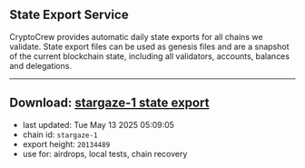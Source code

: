 ## State Export Service
CryptoCrew provides automatic daily state exports for all chains we validate. State export files can be used as genesis files and are a snapshot of the current blockchain state, including all validators, accounts, balances and delegations.

---
**Download: [stargaze-1 state export](https://dl-eu2.ccvalidators.com/SERVICE/stargaze/stargaze-1_export_20134489.json)**
---

- last updated: Tue May 13 2025 05:09:05
- chain id: `stargaze-1`
- export height: `20134489`
- use for: airdrops, local tests, chain recovery
